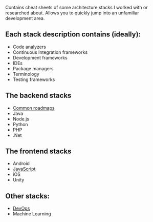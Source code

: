 Contains cheat sheets of some architecture stacks I worked with or researched about. Allows you to quickly jump into an unfamiliar development area.

## Each stack description contains (ideally):
- Code analyzers
- Continuous Integration frameworks
- Development frameworks
- IDEs
- Package managers
- Terminology
- Testing frameworks

## The backend stacks
- [Common roadmaps](backend.md)
- Java
- Node.js
- Python
- PHP
- .Net

## The frontend stacks
- Android
- [JavaScript](frontend-js.md)
- iOS
- Unity

## Other stacks:
- [DevOps](devops.md)
- Machine Learning


